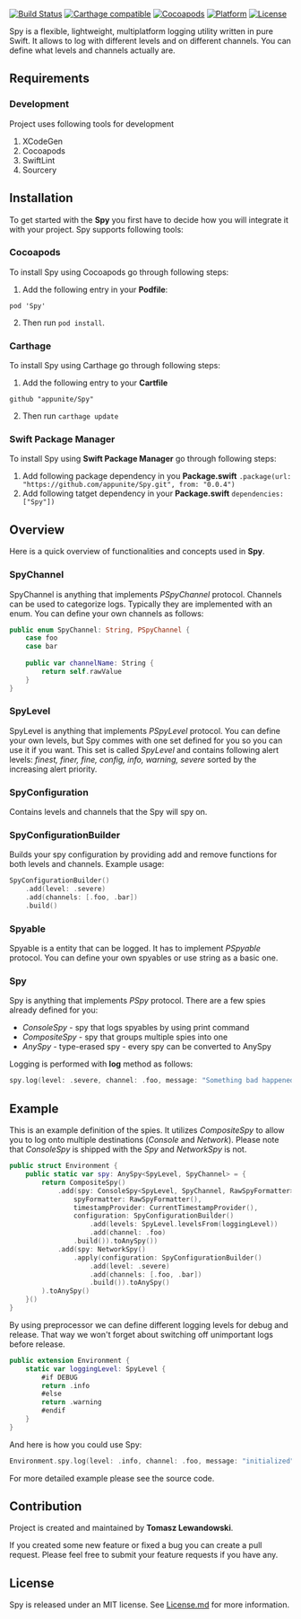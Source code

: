 [![Build Status](https://travis-ci.org/appunite/Spy.svg?branch=master)](https://travis-ci.org/appunite/Spy)
[![Carthage compatible](https://img.shields.io/badge/Carthage-Compatible-brightgreen.svg?style=flat)](https://github.com/Carthage/Carthage)
[![Cocoapods](https://img.shields.io/cocoapods/v/Spy.svg?style=flat)](https://cocoapods.org/pods/Spy)
[![Platform](https://img.shields.io/cocoapods/p/Spy.svg?style=flat)](https://cocoapods.org/pods/Spy)
[![License](https://img.shields.io/cocoapods/l/Spy.svg?style=flat)](https://cocoapods.org/pods/Spy)


Spy is a flexible, lightweight, multiplatform logging utility written in pure Swift. It allows to log with different levels and on different channels. You can define what levels and channels actually are.

## Requirements

### Development
Project uses following tools for development
1. XCodeGen
2. Cocoapods
3. SwiftLint
4. Sourcery

## Installation

To get started with the **Spy** you first have to decide how you will integrate it with your project. Spy supports following tools:

### Cocoapods

To install Spy using Cocoapods go through following steps:

1. Add the following entry in your **Podfile**:
```
pod 'Spy'
```
2. Then run `pod install`.


### Carthage

To install Spy using Carthage go through following steps:

1. Add the following entry to your **Cartfile**

```
github "appunite/Spy"
```

2. Then run ```carthage update```

### Swift Package Manager

To install Spy using **Swift Package Manager** go through following steps:

1. Add following package dependency in you **Package.swift** ``` .package(url: "https://github.com/appunite/Spy.git", from: "0.0.4") ```
2. Add following tatget dependency in your **Package.swift** ``` dependencies: ["Spy"]) ```

## Overview

Here is a quick overview of functionalities and concepts used in **Spy**.

### SpyChannel

SpyChannel is anything that implements *PSpyChannel* protocol. Channels can be used to categorize logs. Typically they are implemented with an enum. You can define your own channels as follows:
```swift
public enum SpyChannel: String, PSpyChannel {
    case foo
    case bar
    
    public var channelName: String {
        return self.rawValue
    }
}
```

### SpyLevel
SpyLevel is anything that implements *PSpyLevel* protocol. You can define your own levels, but Spy commes with one set defined for you so you can use it if you want. This set is called *SpyLevel* and contains following alert levels: *finest, finer, fine, config, info, warning, severe* sorted by the increasing alert priority.

### SpyConfiguration
Contains levels and channels that the Spy will spy on.

### SpyConfigurationBuilder
Builds your spy configuration by providing add and remove functions for both levels and channels.
Example usage:
```swift
SpyConfigurationBuilder()
    .add(level: .severe)
    .add(channels: [.foo, .bar])
    .build()
```

### Spyable
Spyable is a entity that can be logged. It has to implement *PSpyable* protocol. You can define your own spyables or use string as a basic one.

### Spy
Spy is anything that implements *PSpy* protocol. There are a few spies already defined for you:
- *ConsoleSpy* - spy that logs spyables by using print command
- *CompositeSpy* - spy that groups multiple spies into one
- *AnySpy* - type-erased spy - every spy can be converted to AnySpy

Logging is performed with **log** method as follows:
```swift
spy.log(level: .severe, channel: .foo, message: "Something bad happened")
```

## Example
This is an example definition of the spies.
It utilizes *CompositeSpy* to allow you to log onto multiple destinations (*Console* and *Network*). Please note that *ConsoleSpy* is shipped with the *Spy* and *NetworkSpy* is not.
```swift
public struct Environment {
    public static var spy: AnySpy<SpyLevel, SpyChannel> = {
        return CompositeSpy()
            .add(spy: ConsoleSpy<SpyLevel, SpyChannel, RawSpyFormatter>(
                spyFormatter: RawSpyFormatter(),
                timestampProvider: CurrentTimestampProvider(),
                configuration: SpyConfigurationBuilder()
                    .add(levels: SpyLevel.levelsFrom(loggingLevel))
                    .add(channel: .foo)
                .build()).toAnySpy())
            .add(spy: NetworkSpy()
                .apply(configuration: SpyConfigurationBuilder()
                    .add(level: .severe)
                    .add(channels: [.foo, .bar])
                    .build()).toAnySpy()
        ).toAnySpy()
    }()
}
```
By using preprocessor we can define different logging levels for debug and release. That way we won't forget about switching off unimportant logs before release.
```swift    
public extension Environment {
	static var loggingLevel: SpyLevel {
        #if DEBUG
        return .info
        #else
        return .warning
        #endif
    }
}
```

And here is how you could use Spy:
```swift
Environment.spy.log(level: .info, channel: .foo, message: "initialized")
```

For more detailed example please see the source code.

## Contribution

Project is created and maintained by **Tomasz Lewandowski**.

If you created some new feature or fixed a bug you can create a pull request. Please feel free to submit your feature requests if you have any.

## License

Spy is released under an MIT license. See [License.md](LICENSE.md) for more information.

